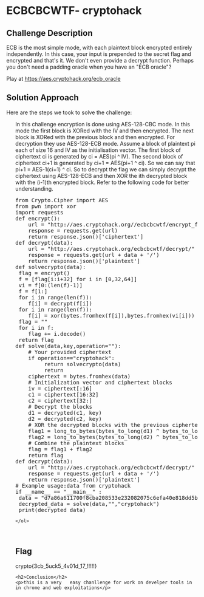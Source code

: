 
<!DOCTYPE html>
<html>
<body>
    <h1>ECBCBCWTF- cryptohack</h1>
    <h2>Challenge Description</h2>
    <p> ECB is the most simple mode, with each plaintext block encrypted entirely independently. In this case, your input is prepended to the secret flag and encrypted and that's it. We don't even provide a decrypt function. Perhaps you don't need a padding oracle when you have an "ECB oracle"?

Play at <a href="https://aes.cryptohack.org/ecb_oracle">https://aes.cryptohack.org/ecb_oracle</a>
</p>
    <h2>Solution Approach</h2>
    <p>Here are the steps we took to solve the challenge:</p>
    <ol>
In this challenge encryption is done using AES-128-CBC mode. In this mode the first block is XORed with the IV and then encrypted. The next block is XORed with the previous block and then encrypted. For decryption they use AES-128-ECB mode.
Assume a block of plaintext pi each of size 16 and IV as the initialisation vector. The first block of ciphertext ci is generated by ci = AES(pi ^ IV). The second block of ciphertext ci+1 is generated by ci+1 = AES(pi+1 ^ ci). So we can say that pi+1 = AES-1(ci+1) ^ ci. So to decrypt the flag we can simply decrypt the ciphertext using AES-128-ECB and then XOR the ith decrypted block with the (i-1)th encrypted block. Refer to the following code for better understanding.
<pre>
from Crypto.Cipher import AES
from pwn import xor
import requests
def encrypt():
    url = "http://aes.cryptohack.org//ecbcbcwtf/encrypt_flag/"
    response = requests.get(url)
    return response.json()['ciphertext']
def decrypt(data):
    url = "http://aes.cryptohack.org/ecbcbcwtf/decrypt/"
    response = requests.get(url + data + '/')
    return response.json()['plaintext']
def solvecrypto(data):
 flag = encrypt()
 f = [flag[i:i+32] for i in [0,32,64]]
 vi = f[0:(len(f)-1)]
 f = f[1:]
 for i in range(len(f)):
    f[i] = decrypt(f[i])
 for i in range(len(f)):
    f[i] = xor(bytes.fromhex(f[i]),bytes.fromhex(vi[i]))
 flag = ""
 for i in f:
    flag += i.decode()
 return flag 
def solve(data,key,operation=""):
    # Your provided ciphertext
    if operation=="cryptohack":
         return solvecrypto(data)
         return
    ciphertext = bytes.fromhex(data)
    # Initialization vector and ciphertext blocks
    iv = ciphertext[:16]
    c1 = ciphertext[16:32]
    c2 = ciphertext[32:]
    # Decrypt the blocks
    d1 = decrypted(c1, key)
    d2 = decrypted(c2, key)
    # XOR the decrypted blocks with the previous ciphertext block to get the plaintext
    flag1 = long_to_bytes(bytes_to_long(d1) ^ bytes_to_long(iv))
    flag2 = long_to_bytes(bytes_to_long(d2) ^ bytes_to_long(c1))
    # Combine the plaintext blocks
    flag = flag1 + flag2
    return flag
def decrypt(data):
    url = "http://aes.cryptohack.org/ecbcbcwtf/decrypt/"
    response = requests.get(url + data + '/')
    return response.json()['plaintext']
# Example usage:data from cryptohack
if __name__ == "__main__" :
 data = "d7a86a611700f8cba208533e232082075c6efa40e818dd5b2366982ee2f61c722b2ad5032e96c2e163436e220a03eee9"
 decrypted_data = solve(data,"","cryptohack")
 print(decrypted_data)
</pre>        
       
    
    </ol>
<br>
    <h2>Flag</h2>
    <p class="flag">crypto{3cb_5uck5_4v01d_17_!!!!!}

</p>

    <h2>Conclusion</h2>
    <p>this is a very   easy chanllenge for work on develper tools in in chrome and web exploitations</p>
</body>
</html>



